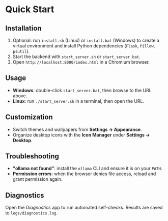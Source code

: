# Quick Start

## Installation

1. Optional: run `install.sh` (Linux) or `install.bat` (Windows) to create a virtual environment and install Python dependencies (`Flask`, `Pillow`, `psutil`).
2. Start the backend with `start_server.sh` or `start_server.bat`.
3. Open `http://localhost:8000/index.html` in a Chromium browser.

## Usage

- **Windows**: double-click `start_server.bat`, then browse to the URL above.
- **Linux**: run `./start_server.sh` in a terminal, then open the URL.

## Customization

- Switch themes and wallpapers from **Settings → Appearance**.
- Organize desktop icons with the **Icon Manager** under **Settings → Desktop**.

## Troubleshooting

- **"ollama not found"**: install the `ollama` CLI and ensure it is on your `PATH`.
- **Permission errors**: when the browser denies file access, reload and grant permission again.

## Diagnostics

Open the *Diagnostics* app to run automated self-checks. Results are saved to `logs/diagnostics.log`.
